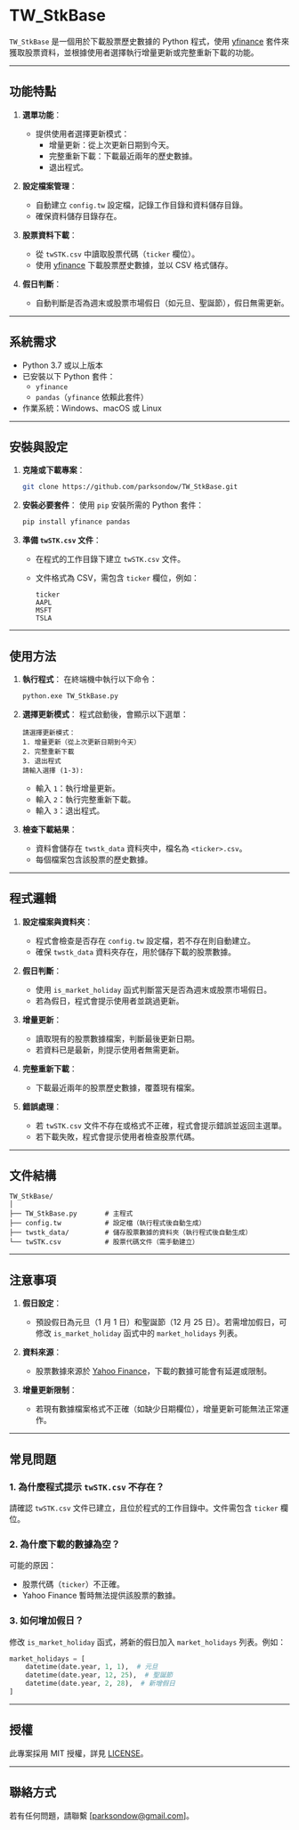 # TW_StkBase

`TW_StkBase` 是一個用於下載股票歷史數據的 Python 程式，使用 [yfinance](https://pypi.org/project/yfinance/) 套件來獲取股票資料，並根據使用者選擇執行增量更新或完整重新下載的功能。

---

## 功能特點

1. **選單功能**：
   
   - 提供使用者選擇更新模式：
     - 增量更新：從上次更新日期到今天。
     - 完整重新下載：下載最近兩年的歷史數據。
     - 退出程式。

2. **設定檔案管理**：
   
   - 自動建立 `config.tw` 設定檔，記錄工作目錄和資料儲存目錄。
   - 確保資料儲存目錄存在。

3. **股票資料下載**：
   
   - 從 `twSTK.csv` 中讀取股票代碼（`ticker` 欄位）。
   - 使用 [yfinance](https://pypi.org/project/yfinance/) 下載股票歷史數據，並以 CSV 格式儲存。

4. **假日判斷**：
   
   - 自動判斷是否為週末或股票市場假日（如元旦、聖誕節），假日無需更新。

---

## 系統需求

- Python 3.7 或以上版本
- 已安裝以下 Python 套件：
  - `yfinance`
  - `pandas`（`yfinance` 依賴此套件）
- 作業系統：Windows、macOS 或 Linux

---

## 安裝與設定

1. **克隆或下載專案**：
   
   ```bash
   git clone https://github.com/parksondow/TW_StkBase.git
   ```

2. **安裝必要套件**：
   使用 `pip` 安裝所需的 Python 套件：
   
   ```bash
   pip install yfinance pandas
   ```

3. **準備 `twSTK.csv` 文件**：
   
   - 在程式的工作目錄下建立 `twSTK.csv` 文件。
   - 文件格式為 CSV，需包含 `ticker` 欄位，例如：
     
     ```csv
     ticker
     AAPL
     MSFT
     TSLA
     ```

---

## 使用方法

1. **執行程式**：
   在終端機中執行以下命令：
   
   ```bash
   python.exe TW_StkBase.py
   ```

2. **選擇更新模式**：
   程式啟動後，會顯示以下選單：
   
   ```
   請選擇更新模式：
   1. 增量更新（從上次更新日期到今天）
   2. 完整重新下載
   3. 退出程式
   請輸入選擇 (1-3):
   ```
   
   - 輸入 `1`：執行增量更新。
   - 輸入 `2`：執行完整重新下載。
   - 輸入 `3`：退出程式。

3. **檢查下載結果**：
   
   - 資料會儲存在 `twstk_data` 資料夾中，檔名為 `<ticker>.csv`。
   - 每個檔案包含該股票的歷史數據。

---

## 程式邏輯

1. **設定檔案與資料夾**：
   
   - 程式會檢查是否存在 `config.tw` 設定檔，若不存在則自動建立。
   - 確保 `twstk_data` 資料夾存在，用於儲存下載的股票數據。

2. **假日判斷**：
   
   - 使用 `is_market_holiday` 函式判斷當天是否為週末或股票市場假日。
   - 若為假日，程式會提示使用者並跳過更新。

3. **增量更新**：
   
   - 讀取現有的股票數據檔案，判斷最後更新日期。
   - 若資料已是最新，則提示使用者無需更新。

4. **完整重新下載**：
   
   - 下載最近兩年的股票歷史數據，覆蓋現有檔案。

5. **錯誤處理**：
   
   - 若 `twSTK.csv` 文件不存在或格式不正確，程式會提示錯誤並返回主選單。
   - 若下載失敗，程式會提示使用者檢查股票代碼。

---

## 文件結構

```
TW_StkBase/
│
├── TW_StkBase.py       # 主程式
├── config.tw           # 設定檔（執行程式後自動生成）
├── twstk_data/         # 儲存股票數據的資料夾（執行程式後自動生成）
└── twSTK.csv           # 股票代碼文件（需手動建立）
```

---

## 注意事項

1. **假日設定**：
   
   - 預設假日為元旦（1 月 1 日）和聖誕節（12 月 25 日）。若需增加假日，可修改 `is_market_holiday` 函式中的 `market_holidays` 列表。

2. **資料來源**：
   
   - 股票數據來源於 [Yahoo Finance](https://finance.yahoo.com/)，下載的數據可能會有延遲或限制。

3. **增量更新限制**：
   
   - 若現有數據檔案格式不正確（如缺少日期欄位），增量更新可能無法正常運作。

---

## 常見問題

### 1. 為什麼程式提示 `twSTK.csv` 不存在？

請確認 `twSTK.csv` 文件已建立，且位於程式的工作目錄中。文件需包含 `ticker` 欄位。

### 2. 為什麼下載的數據為空？

可能的原因：

- 股票代碼（`ticker`）不正確。
- Yahoo Finance 暫時無法提供該股票的數據。

### 3. 如何增加假日？

修改 `is_market_holiday` 函式，將新的假日加入 `market_holidays` 列表。例如：

```python
market_holidays = [
    datetime(date.year, 1, 1),  # 元旦
    datetime(date.year, 12, 25),  # 聖誕節
    datetime(date.year, 2, 28),  # 新增假日
]
```

---

## 授權

此專案採用 MIT 授權，詳見 [LICENSE](LICENSE)。

---

## 聯絡方式

若有任何問題，請聯繫 [parksondow@gmail.com]。


